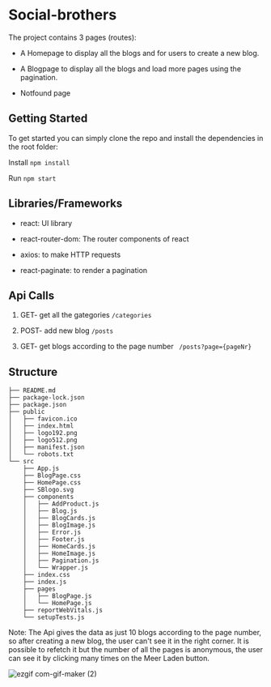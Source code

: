 # Social-brothers

The project contains 3 pages (routes):

- A Homepage to display all the blogs and for users to create a new blog.

- A Blogpage to display all the blogs and load more pages using the pagination.

- Notfound page


## Getting Started

To get started you can simply clone the repo and install the dependencies in the root folder:

Install ```npm install```

Run ```npm start```


## Libraries/Frameworks

- react: UI library

- react-router-dom: The router components of react

- axios: to make HTTP requests

- react-paginate: to render a pagination


## Api Calls

1. GET- get all the gategories  ``` /categories ```
 
2. POST- add new blog   ```/posts```
 
3. GET- get blogs according to the page number  ``` /posts?page={pageNr}```
 




## Structure

```
├── README.md
├── package-lock.json
├── package.json
├── public
│   ├── favicon.ico
│   ├── index.html
│   ├── logo192.png
│   ├── logo512.png
│   ├── manifest.json
│   └── robots.txt
└── src
    ├── App.js
    ├── BlogPage.css
    ├── HomePage.css
    ├── SBlogo.svg
    ├── components
    │   ├── AddProduct.js
    │   ├── Blog.js
    │   ├── BlogCards.js
    │   ├── BlogImage.js
    │   ├── Error.js
    │   ├── Footer.js
    │   ├── HomeCards.js
    │   ├── HomeImage.js
    │   ├── Pagination.js
    │   └── Wrapper.js
    ├── index.css
    ├── index.js
    ├── pages
    │   ├── BlogPage.js
    │   └── HomePage.js
    ├── reportWebVitals.js
    └── setupTests.js
```
 



Note: The Api gives the data as just 10 blogs according to the page number, so after creating a new blog, the user can't see it in the right corner. 
It is possible to refetch it but the number of all the pages is anonymous, the user can see it by clicking many times on the Meer Laden button.



![ezgif com-gif-maker (2)](https://user-images.githubusercontent.com/63319487/138163969-a4161e15-385a-49c1-8b32-0f5d4784292c.gif)

